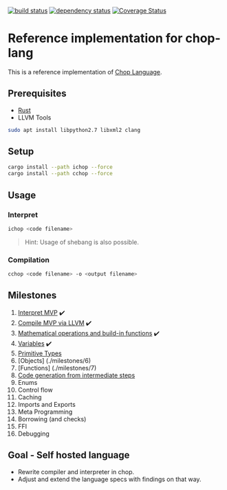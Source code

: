 
[![build status](https://travis-ci.org/lochbrunner/chop-compiler.svg?branch=master)](https://travis-ci.org/lochbrunner/chop-compiler)
[![dependency status](https://deps.rs/repo/github/lochbrunner/chop-compiler/status.svg)](https://deps.rs/repo/github/lochbrunner/chop-compiler)
[![Coverage Status](https://coveralls.io/repos/github/lochbrunner/chop-compiler/badge.svg?branch=master)](https://coveralls.io/github/lochbrunner/chop-compiler?branch=master)


# Reference implementation for chop-lang


This is a reference implementation of [Chop Language](https://github.com/lochbrunner/chop-specs/blob/master/README.md).

## Prerequisites

* [Rust](https://www.rust-lang.org/)
* LLVM Tools

```bash
sudo apt install libpython2.7 libxml2 clang
```

## Setup

```bash
cargo install --path ichop --force
cargo install --path cchop --force
```

## Usage

### Interpret

```bash
ichop <code filename>
```

> Hint: Usage of shebang is also possible.

### Compilation

```bash
cchop <code filename> -o <output filename>
```

## Milestones

1. [Interpret MVP](./milestones/1) :heavy_check_mark:
1. [Compile MVP via LLVM](./milestones/2) :heavy_check_mark:
1. [Mathematical operations and build-in functions](./milestones/3) :heavy_check_mark:
1. [Variables](./milestones/4) :heavy_check_mark:
1. [Primitive Types](./milestones/5)
1. [Objects] (./milestones/6)
1. [Functions] (./milestones/7)
1. [Code generation from intermediate steps](./milestone/8)
1. Enums
1. Control flow
1. Caching
1. Imports and Exports
1. Meta Programming
1. Borrowing (and checks)
1. FFI
1. Debugging

## Goal - Self hosted language

* Rewrite compiler and interpreter in chop.
* Adjust and extend the language specs with findings on that way.
